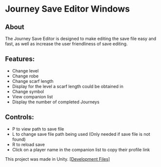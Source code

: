 # Journey Save Editor Windows
## About
The Journey Save Editor is designed to make editing the save file easy and fast, as well as increase the user friendliness of save editing.

## Features: 
- Change level 
- Change robe
- Change scarf length
- Display for the level a scarf length could be obtained in
- Change symbol
- View companion list 
- Display the number of completed Journeys

## Controls:
- P to view path to save file
- L to change save file path being used (Only needed if save file is not found)
- R to reload save
- Click on a player name in the companion list to copy their profile link

This project was made in Unity. [[Development Files]](https://github.com/zackmichaels5/Journey-Save-Editor)
